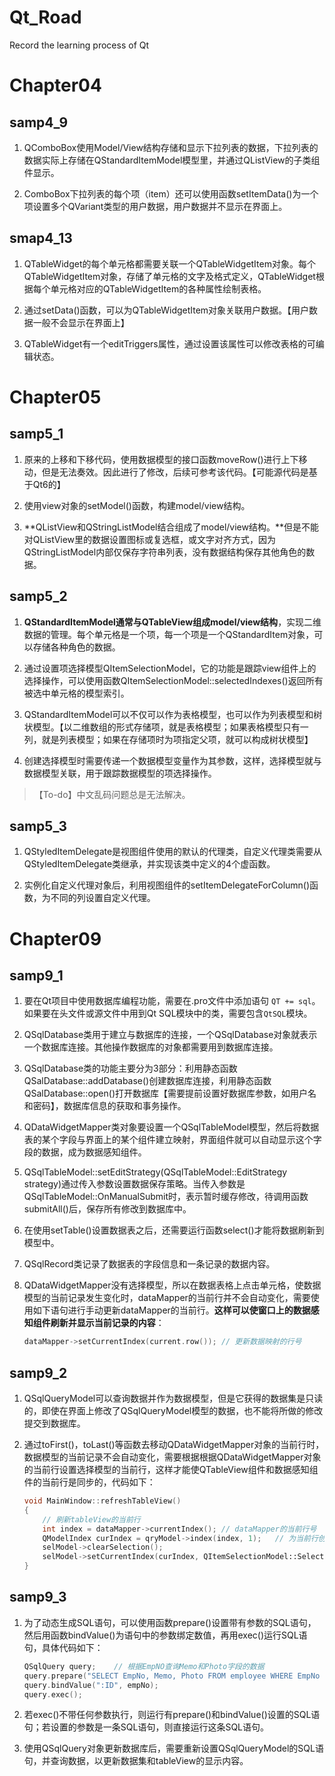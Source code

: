 # Qt_Road
Record the learning process of Qt

# Chapter04 

## samp4_9

1. QComboBox使用Model/View结构存储和显示下拉列表的数据，下拉列表的数据实际上存储在QStandardItemModel模型里，并通过QListView的子类组件显示。

2. ComboBox下拉列表的每个项（item）还可以使用函数setItemData()为一个项设置多个QVariant类型的用户数据，用户数据并不显示在界面上。

## smap4_13

1. QTableWidget的每个单元格都需要关联一个QTableWidgetItem对象。每个QTableWidgetItem对象，存储了单元格的文字及格式定义，QTableWidget根据每个单元格对应的QTableWidgetItem的各种属性绘制表格。

2. 通过setData()函数，可以为QTableWidgetItem对象关联用户数据。【用户数据一般不会显示在界面上】

3. QTableWidget有一个editTriggers属性，通过设置该属性可以修改表格的可编辑状态。

# Chapter05

## samp5_1

1. 原来的上移和下移代码，使用数据模型的接口函数moveRow()进行上下移动，但是无法奏效。因此进行了修改，后续可参考该代码。【可能源代码是基于Qt6的】

2. 使用view对象的setModel()函数，构建model/view结构。

3. **QListView和QStringListModel结合组成了model/view结构。**但是不能对QListView里的数据设置图标或复选框，或文字对齐方式，因为QStringListModel内部仅保存字符串列表，没有数据结构保存其他角色的数据。

## samp5_2

1. **QStandardItemModel通常与QTableView组成model/view结构**，实现二维数据的管理。每个单元格是一个项，每一个项是一个QStandardItem对象，可以存储各种角色的数据。

2. 通过设置项选择模型QItemSelectionModel，它的功能是跟踪view组件上的选择操作，可以使用函数QItemSelectionModel::selectedIndexes()返回所有被选中单元格的模型索引。

3. QStandardItemModel可以不仅可以作为表格模型，也可以作为列表模型和树状模型。【以二维数组的形式存储项，就是表格模型；如果表格模型只有一列，就是列表模型；如果在存储项时为项指定父项，就可以构成树状模型】

4. 创建选择模型时需要传递一个数据模型变量作为其参数，这样，选择模型就与数据模型关联，用于跟踪数据模型的项选择操作。

>【To-do】中文乱码问题总是无法解决。

## samp5_3

1. QStyledItemDelegate是视图组件使用的默认的代理类，自定义代理类需要从QStyledItemDelegate类继承，并实现该类中定义的4个虚函数。

2. 实例化自定义代理对象后，利用视图组件的setItemDelegateForColumn()函数，为不同的列设置自定义代理。

# Chapter09

## samp9_1

1. 要在Qt项目中使用数据库编程功能，需要在.pro文件中添加语句 `QT += sql`。如果要在头文件或源文件中用到Qt SQL模块中的类，需要包含`QtSQL`模块。

2. QSqlDatabase类用于建立与数据库的连接，一个QSqlDatabase对象就表示一个数据库连接。其他操作数据库的对象都需要用到数据库连接。

3. QSqlDatabase类的功能主要分为3部分：利用静态函数QSalDatabase::addDatabase()创建数据库连接，利用静态函数QSalDatabase::open()打开数据库【需要提前设置好数据库参数，如用户名和密码】，数据库信息的获取和事务操作。

4. QDataWidgetMapper类对象要设置一个QSqlTableModel模型，然后将数据表的某个字段与界面上的某个组件建立映射，界面组件就可以自动显示这个字段的数据，成为数据感知组件。

5. QSqlTableModel::setEditStrategy(QSqlTableModel::EditStrategy strategy)通过传入参数设置数据保存策略。当传入参数是QSqlTableModel::OnManualSubmit时，表示暂时缓存修改，待调用函数submitAll()后，保存所有修改到数据库中。

6. 在使用setTable()设置数据表之后，还需要运行函数select()才能将数据刷新到模型中。

7. QSqlRecord类记录了数据表的字段信息和一条记录的数据内容。

8. QDataWidgetMapper没有选择模型，所以在数据表格上点击单元格，使数据模型的当前记录发生变化时，dataMapper的当前行并不会自动变化，需要使用如下语句进行手动更新dataMapper的当前行。**这样可以使窗口上的数据感知组件刷新并显示当前记录的内容**：

    ```c++
    dataMapper->setCurrentIndex(current.row()); // 更新数据映射的行号
    ```

## samp9_2

1. QSqlQueryModel可以查询数据并作为数据模型，但是它获得的数据集是只读的，即使在界面上修改了QSqlQueryModel模型的数据，也不能将所做的修改提交到数据库。

2. 通过toFirst()，toLast()等函数去移动QDataWidgetMapper对象的当前行时，数据模型的当前记录不会自动变化，需要根据根据QDataWidgetMapper对象的当前行设置选择模型的当前行，这样才能使QTableView组件和数据感知组件的当前行是同步的，代码如下：

    ```c++
    void MainWindow::refreshTableView()
    {
        // 刷新tableView的当前行
        int index = dataMapper->currentIndex(); // dataMapper的当前行号
        QModelIndex curIndex = qryModel->index(index, 1);   // 为当前行创建模型索引
        selModel->clearSelection();
        selModel->setCurrentIndex(curIndex, QItemSelectionModel::Select);   // 设置当前行
    }
    ```

## samp9_3

1. 为了动态生成SQL语句，可以使用函数prepare()设置带有参数的SQL语句，然后用函数bindValue()为语句中的参数绑定数值，再用exec()运行SQL语句，具体代码如下：

    ```c++
    QSqlQuery query;    // 根据EmpNO查询Memo和Photo字段的数据
    query.prepare("SELECT EmpNo, Memo, Photo FROM employee WHERE EmpNo = :ID");
    query.bindValue(":ID", empNo);
    query.exec();
    ```

2. 若exec()不带任何参数执行，则运行有prepare()和bindValue()设置的SQL语句；若设置的参数是一条SQL语句，则直接运行这条SQL语句。

3. 使用QSqlQuery对象更新数据库后，需要重新设置QSqlQueryModel的SQL语句，并查询数据，以更新数据集和tableView的显示内容。

